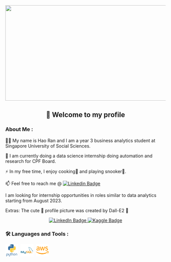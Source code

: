<div align="center">
  <img src="https://media.giphy.com/media/dWesBcTLavkZuG35MI/giphy.gif" width="600" height="300"/>
  
  ## 👋 Welcome to my profile
</div>

### About Me :
:technologist: My name is Hao Ran and I am a year 3 business analytics student at Singapore University of Social Sciences.

:briefcase: I am currently doing a data science internship doing automation and research for CPF Board.

:zap: In my free time, I enjoy cooking:bowl_with_spoon: and playing snooker:8ball:. 

📫 Feel free to reach me @ [![Linkedin Badge](https://img.shields.io/badge/-ThenHaoRan-blue?style=flat&logo=Linkedin&logoColor=white)](https://www.linkedin.com/in/haorant)

I am looking for internship opportunities in roles similar to data analytics starting from August 2023.

Extras:  The cute :dog: profile picture was created by Dall-E2 :robot:

<div id="badges", div align="center">
  <a href="https://www.linkedin.com/in/haorant">
    <img src="https://img.shields.io/badge/LinkedIn-blue?style=for-the-badge&logo=linkedin&logoColor=white" alt="LinkedIn Badge"/>
  </a>
  <a href="https://www.kaggle.com/thr32145">
    <img src="https://img.shields.io/badge/Kaggle-035a7d?style=for-the-badge&logo=kaggle&logoColor=white" alt="Kaggle Badge"/>
  </a>
</div>

### :hammer_and_wrench: Languages and Tools :
<div>
  <img src="https://github.com/devicons/devicon/blob/master/icons/python/python-original-wordmark.svg" title="Python"  alt="Python" width="40" height="40"/>&nbsp; 
  <img src="https://github.com/devicons/devicon/blob/master/icons/mysql/mysql-original-wordmark.svg" title="MySQL"  alt="MySQL" width="40" height="40"/>&nbsp;
  <img src="https://github.com/devicons/devicon/blob/master/icons/amazonwebservices/amazonwebservices-plain-wordmark.svg" title="AWS" alt="AWS" width="40" height="40"/>&nbsp;
</div>
